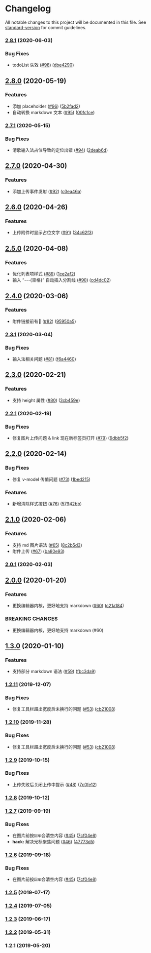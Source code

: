 # Changelog

All notable changes to this project will be documented in this file. See [standard-version](https://github.com/conventional-changelog/standard-version) for commit guidelines.

### [2.8.1](https://github.com/FEMessage/v-editor/compare/v2.8.0...v2.8.1) (2020-06-03)


### Bug Fixes

* todoList 失效 ([#98](https://github.com/FEMessage/v-editor/issues/98)) ([dbe4290](https://github.com/FEMessage/v-editor/commit/dbe4290))



## [2.8.0](https://github.com/FEMessage/v-editor/compare/v2.7.1...v2.8.0) (2020-05-19)


### Features

* 添加 placeholder ([#96](https://github.com/FEMessage/v-editor/issues/96)) ([5b2fad2](https://github.com/FEMessage/v-editor/commit/5b2fad2))
* 自动转换 markdown 文本 ([#95](https://github.com/FEMessage/v-editor/issues/95)) ([00fc1ce](https://github.com/FEMessage/v-editor/commit/00fc1ce))



### [2.7.1](https://github.com/FEMessage/v-editor/compare/v2.7.0...v2.7.1) (2020-05-15)


### Bug Fixes

* 清歌输入法占位导致的定位出错 ([#94](https://github.com/FEMessage/v-editor/issues/94)) ([2deab6d](https://github.com/FEMessage/v-editor/commit/2deab6d))



## [2.7.0](https://github.com/FEMessage/v-editor/compare/v2.6.0...v2.7.0) (2020-04-30)


### Features

* 添加上传事件发射 ([#92](https://github.com/FEMessage/v-editor/issues/92)) ([c0ea46a](https://github.com/FEMessage/v-editor/commit/c0ea46a))



## [2.6.0](https://github.com/FEMessage/v-editor/compare/v2.5.0...v2.6.0) (2020-04-26)


### Features

* 上传附件时显示占位文字 ([#91](https://github.com/FEMessage/v-editor/issues/91)) ([34c62f3](https://github.com/FEMessage/v-editor/commit/34c62f3))



## [2.5.0](https://github.com/FEMessage/v-editor/compare/v2.4.0...v2.5.0) (2020-04-08)


### Features

* 优化列表项样式 ([#89](https://github.com/FEMessage/v-editor/issues/89)) ([1ce2af2](https://github.com/FEMessage/v-editor/commit/1ce2af2))
* 输入 “---{空格}” 自动插入分割线 ([#90](https://github.com/FEMessage/v-editor/issues/90)) ([cd4dc02](https://github.com/FEMessage/v-editor/commit/cd4dc02))



## [2.4.0](https://github.com/FEMessage/v-editor/compare/v2.3.1...v2.4.0) (2020-03-06)


### Features

* 附件链接前有🔗 ([#82](https://github.com/FEMessage/v-editor/issues/82)) ([95950a5](https://github.com/FEMessage/v-editor/commit/95950a5))



### [2.3.1](https://github.com/FEMessage/v-editor/compare/v2.3.0...v2.3.1) (2020-03-04)


### Bug Fixes

* 输入法相关问题 ([#81](https://github.com/FEMessage/v-editor/issues/81)) ([f6a4460](https://github.com/FEMessage/v-editor/commit/f6a4460))



## [2.3.0](https://github.com/FEMessage/v-editor/compare/v2.2.1...v2.3.0) (2020-02-21)


### Features

* 支持 height 属性 ([#80](https://github.com/FEMessage/v-editor/issues/80)) ([3cb459e](https://github.com/FEMessage/v-editor/commit/3cb459e))



### [2.2.1](https://github.com/FEMessage/v-editor/compare/v2.2.0...v2.2.1) (2020-02-19)


### Bug Fixes

* 修复图片上传问题 & link 现在新标签页打开 ([#79](https://github.com/FEMessage/v-editor/issues/79)) ([9dbb5f2](https://github.com/FEMessage/v-editor/commit/9dbb5f2))



## [2.2.0](https://github.com/FEMessage/v-editor/compare/v2.1.0...v2.2.0) (2020-02-14)


### Bug Fixes

* 修复 v-model 传值问题 ([#73](https://github.com/FEMessage/v-editor/issues/73)) ([1bed215](https://github.com/FEMessage/v-editor/commit/1bed215))


### Features

* 新增清除样式按钮 ([#76](https://github.com/FEMessage/v-editor/issues/76)) ([57942bb](https://github.com/FEMessage/v-editor/commit/57942bb))



## [2.1.0](https://github.com/FEMessage/v-editor/compare/v2.0.1...v2.1.0) (2020-02-06)


### Features

* 支持 md 图片语法 ([#65](https://github.com/FEMessage/v-editor/issues/65)) ([8c2b5d3](https://github.com/FEMessage/v-editor/commit/8c2b5d3))
* 附件上传 ([#67](https://github.com/FEMessage/v-editor/issues/67)) ([ba80e93](https://github.com/FEMessage/v-editor/commit/ba80e93))



### [2.0.1](https://github.com/FEMessage/v-editor/compare/v2.0.0...v2.0.1) (2020-02-03)



## [2.0.0](https://github.com/FEMessage/v-editor/compare/v1.3.0...v2.0.0) (2020-01-20)


### Features

* 更换编辑器内核，更好地支持 markdown ([#60](https://github.com/FEMessage/v-editor/issues/60)) ([c21a184](https://github.com/FEMessage/v-editor/commit/c21a184))


### BREAKING CHANGES

* 更换编辑器内核，更好地支持 markdown (#60)



## [1.3.0](https://github.com/FEMessage/v-editor/compare/v1.2.11...v1.3.0) (2020-01-10)


### Features

* 支持部分 markdown 语法 ([#59](https://github.com/FEMessage/v-editor/issues/59)) ([fbc3da9](https://github.com/FEMessage/v-editor/commit/fbc3da9))



### [1.2.11](https://github.com/FEMessage/v-editor/compare/v1.2.10...v1.2.11) (2019-12-07)


### Bug Fixes

* 修复工具栏超出宽度后未换行的问题 ([#53](https://github.com/FEMessage/v-editor/issues/53)) ([cb21008](https://github.com/FEMessage/v-editor/commit/cb21008))



### [1.2.10](https://github.com/FEMessage/v-editor/compare/v1.2.9...v1.2.10) (2019-11-28)


### Bug Fixes

* 修复工具栏超出宽度后未换行的问题 ([#53](https://github.com/FEMessage/v-editor/issues/53)) ([cb21008](https://github.com/FEMessage/v-editor/commit/cb21008))



### [1.2.9](https://github.com/FEMessage/v-editor/compare/v1.2.8...v1.2.9) (2019-10-15)


### Bug Fixes

* 上传失败后关闭上传中提示 ([#48](https://github.com/FEMessage/v-editor/issues/48)) ([7c0fe12](https://github.com/FEMessage/v-editor/commit/7c0fe12))



### [1.2.8](https://github.com/FEMessage/v-editor/compare/v1.2.7...v1.2.8) (2019-10-12)



### [1.2.7](https://github.com/FEMessage/v-editor/compare/v1.2.6...v1.2.7) (2019-09-19)


### Bug Fixes

* 在图片前按`回车`会清空内容 ([#45](https://github.com/FEMessage/v-editor/issues/45)) ([7cf04e8](https://github.com/FEMessage/v-editor/commit/7cf04e8))
* **hack:** 解决光标聚焦问题 ([#46](https://github.com/FEMessage/v-editor/issues/46)) ([47773d5](https://github.com/FEMessage/v-editor/commit/47773d5))



### [1.2.6](https://github.com/FEMessage/v-editor/compare/v1.2.5...v1.2.6) (2019-09-18)


### Bug Fixes

* 在图片前按`回车`会清空内容 ([#45](https://github.com/FEMessage/v-editor/issues/45)) ([7cf04e8](https://github.com/FEMessage/v-editor/commit/7cf04e8))



### [1.2.5](https://github.com/FEMessage/v-editor/compare/v1.2.4...v1.2.5) (2019-07-17)



### [1.2.4](https://github.com/FEMessage/v-editor/compare/v1.2.3...v1.2.4) (2019-07-05)



### [1.2.3](https://github.com/FEMessage/v-editor/compare/v1.2.2...v1.2.3) (2019-06-17)



### [1.2.2](https://github.com/FEMessage/v-editor/compare/v1.2.1...v1.2.2) (2019-05-31)



### 1.2.1 (2019-05-20)
